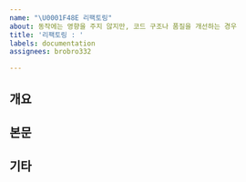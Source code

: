 ```yaml
---
name: "\U0001F48E 리팩토링"
about: 동작에는 영향을 주지 않지만, 코드 구조나 품질을 개선하는 경우
title: '리팩토링 : '
labels: documentation
assignees: brobro332

---
```


## 개요

## 본문

## 기타
